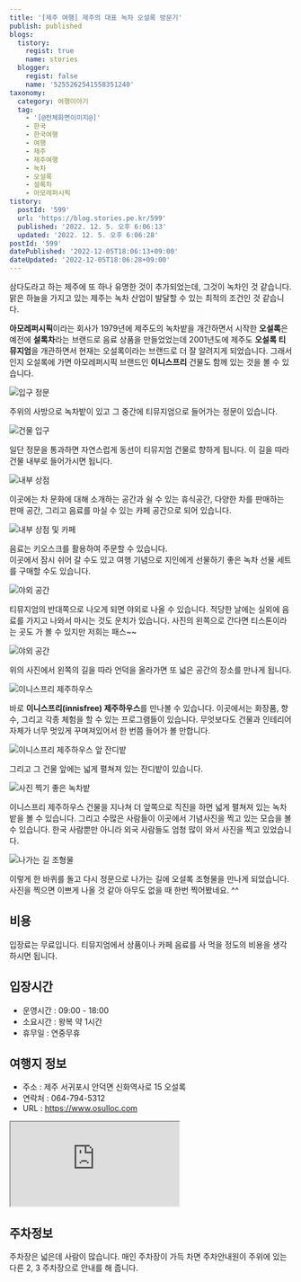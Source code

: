 ```yaml
---
title: '[제주 여행] 제주의 대표 녹차 오설록 방문기'
publish: published
blogs:
  tistory:
    regist: true
    name: stories
  blogger:
    regist: false
    name: '5255262541558351240'
taxonomy:
  category: 여행이야기
  tag:
    - '[@전체화면이미지@]'
    - 한국
    - 한국여행
    - 여행
    - 제주
    - 제주여행
    - 녹차
    - 오설록
    - 설록차
    - 아모레퍼시픽
tistory:
  postId: '599'
  url: 'https://blog.stories.pe.kr/599'
  published: '2022. 12. 5. 오후 6:06:13'
  updated: '2022. 12. 5. 오후 6:06:28'
postId: '599'
datePublished: '2022-12-05T18:06:13+09:00'
dateUpdated: '2022-12-05T18:06:28+09:00'
---
```


삼다도라고 하는 제주에 또 하나 유명한 것이 추가되었는데, 그것이 녹차인 것 같습니다. 맑은 하늘을 가지고 있는 제주는 녹차 산업이 발달할 수 있는 최적의 조건인 것 같습니다.

**아모레퍼시픽**이라는 회사가 1979년에 제주도의 녹차밭을 개간하면서 시작한 **오설록**은 예전에 **설록차**라는 브랜드로 음료 상품을 만들었었는데 2001년도에 제주도 **오설록 티뮤지엄**을 개관하면서 현재는 오설록이라는 브랜드로 더 잘 알려지게 되었습니다. 그래서인지 오설록에 가면 아모레퍼시픽 브랜드인 **이니스프리** 건물도 함께 있는 것을 볼 수 있습니다.

![입구 정문](./images/njo2_20220916_132731-01.jpeg)

주위의 사방으로 녹차밭이 있고 그 중간에 티뮤지엄으로 들어가는 정문이 있습니다.

![건물 입구](./images/njo2_20220916_132810-01.jpeg)

일단 정문을 통과하면 자연스럽게 동선이 티뮤지엄 건물로 향하게 됩니다. 이 길을 따라 건물 내부로 들어가시면 됩니다.

![내부 상점](./images/njo2_20220916_132949-01.jpeg)

이곳에는 차 문화에 대해 소개하는 공간과 쉴 수 있는 휴식공간, 다양한 차를 판매하는 판매 공간, 그리고 음료를 마실 수 있는 카페 공간으로 되어 있습니다.

![내부 상점 및 카페](./images/njo2_20220916_133009-01.jpeg)

음료는 키오스크를 활용하여 주문할 수 있습니다.  
이곳에서 잠시 쉬어 갈 수도 있고 여행 기념으로 지인에게 선물하기 좋은 녹차 선물 세트를 구매할 수도 있습니다.

![야외 공간](./images/njo2_20220916_144121-01.jpeg)

티뮤지엄의 반대쪽으로 나오게 되면 야외로 나올 수 있습니다. 적당한 날에는 실외에 음료를 가지고 나와서 마시는 것도 운치가 있습니다. 사진의 왼쪽으로 간다면 티스톤이라는 곳도 가 볼 수 있지만 저희는 패스~~

![야외 공간](./images/njo2_20220916_144218-01.jpeg)

위의 사진에서 왼쪽의 길을 따라 언덕을 올라가면 또 넓은 공간의 장소를 만나게 됩니다.

![이니스프리 제주하우스](./images/njo2_20220916_144508-01.jpeg)

바로 **이니스프리(innisfree) 제주하우스**를 만나볼 수 있습니다. 이곳에서는 화장품, 향수, 그리고 각종 체험을 할 수 있는 프로그램들이 있습니다. 무엇보다도 건물과 인테리어 자체가 너무 멋있게 꾸며져있어서 한 번쯤 들어가 볼 만합니다.

![이니스프리 제주하우스 앞 잔디밭](./images/njo2_20220916_144334-01.jpeg)

그리고 그 건물 앞에는 넓게 펼쳐져 있는 잔디밭이 있습니다.

![사진 찍기 좋은 녹차밭](./images/njo2_20220916_145500-01.jpeg)

이니스프리 제주하우스 건물을 지나쳐 더 앞쪽으로 직진을 하면 넓게 펼쳐져 있는 녹차밭을 볼 수 있습니다. 그리고 수많은 사람들이 이곳에서 기념사진을 찍고 있는 모습을 볼 수 있습니다. 한국 사람뿐만 아니라 외국 사람들도 엄청 많이 와서 사진을 찍고 있었습니다.

![나가는 길 조형물](./images/njo2_20220916_150455-01.jpeg)

이렇게 한 바퀴를 돌고 다시 정문으로 나가는 길에 오설록 조형물을 만나게 되었습니다. 사진을 찍으면 이쁘게 나올 것 같아 아무도 없을 때 한번 찍어봤네요. ^^

## 비용

입장료는 무료입니다. 티뮤지엄에서 상품이나 카페 음료를 사 먹을 정도의 비용을 생각하시면 됩니다.

## 입장시간

- 운영시간 : 09:00 - 18:00
- 소요시간 : 왕복 약 1시간
- 휴무일 : 연중무휴

## 여행지 정보

- 주소 : 제주 서귀포시 안덕면 신화역사로 15 오설록
- 연락처 : 064-794-5312
- URL : https://www.osulloc.com

<div class='embed-responsive embed-responsive-16by9'>
<iframe src='https://www.google.com/maps/embed?pb=!1m18!1m12!1m3!1d2803.99754440884!2d126.29103967575976!3d33.30485674425736!2m3!1f0!2f0!3f0!3m2!1i1024!2i768!4f13.1!3m3!1m2!1s0x350c5d1219ebcc11%3A0xb8a71289da43cad1!2z7Jik7ISk66GdIO2LsCDrrqTsp4Dsl4Q!5e0!3m2!1sko!2skr!4v1670224464729!5m2!1sko!2skr' class='embed-responsive-item' allowfullscreen></iframe>
</div>

## 주차정보

주차장은 넓은데 사람이 많습니다. 매인 주차장이 가득 차면 주차안내원이 주위에 있는 다른 2, 3 주차장으로 안내를 해 줍니다.
